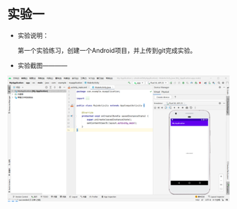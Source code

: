 # 实验一

- 实验说明：

  第一个实验练习，创建一个Android项目，并上传到git完成实验。

- 实验截图————

![](https://github.com/463815585/Android/blob/main/first_app/img/实验一截图.png)
